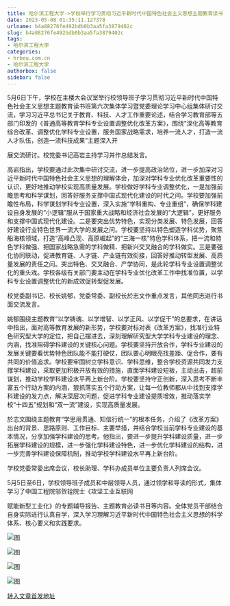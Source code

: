 ```yaml
---
title: 哈尔滨工程大学->学校举行学习贯彻习近平新时代中国特色社会主义思想主题教育读书班第六次集体学习 | hrbeu.com.cn
date: 2023-05-08 01:35:11.127378
urlname: b4a88276fe492bdb0b3aa5fa3879402c
slug: b4a88276fe492bdb0b3aa5fa3879402c
tags: 
- 哈尔滨工程大学
categories:
- hrbeu.com.cn
- 哈尔滨工程大学
authorbox: false
sidebar: false
---
```

5月6日下午，学校在主楼大会议室举行校领导班子学习贯彻习近平新时代中国特色社会主义思想主题教育读书班第六次集体学习暨党委理论学习中心组集体研讨交流，学习习近平总书记关于教育、科技、人才工作重要论述，结合学习教育部等五部门印发的《普通高等教育学科专业设置调整优化改革方案》，围绕“深化高等教育综合改革、调整优化学科专业设置，服务国家战略需求，培养一流人才，打造一流人才队伍，创造一流科技成果”主题深入开
<!--more-->
展交流研讨。校党委书记高岩主持学习并作总结发言。

高岩指出，学校要通过此次集中研讨交流，进一步提高政治站位，进一步加深对习近平新时代中国特色社会主义思想的理解体会，加深对学科专业优化改革重要性的认识，更好地推动学校实现高质量发展。学校做好学科专业调整优化，一是加强前瞻思考和科学谋划，回答好服务支撑中国式现代化建设的时代之问。学校要加强前瞻性布局，科学谋划学科专业设置，深入实施“学科重构、专业重组”，确保学科建设自身发展的“小逻辑”服从于国家重大战略和经济社会发展的“大逻辑”，更好服务和支撑中国式现代化建设。二是要突出优势特色，实现分类发展、特色发展，回答好建设行业特色世界一流大学的发展之问。学校要坚持以特色塑造学科优势，聚焦船海核领域，打造“高峰凸现、高原崛起”的“三海一核”特色学科体系，把一流和特色学科做强、把国家战略急需的学科做精、把新兴交叉融合的学科做实。三是要强化协同联动，促进教育链、人才链、产业链有效衔接，回答好推动转型发展、高质量发展的责任之问。突出特色、交叉融合、产学协同，是此轮学科专业设置调整优化的重头戏。学校各级有关部门要主动在学科专业优化改革工作中找准位置，以学科专业设置调整优化的新成效促转型促发展。

校党委副书记、校长姚郁，党委常委、副校长於志文作重点发言，其他同志进行书面交流发言。

姚郁围绕主题教育“以学铸魂、以学增智、以学正风、以学促干”的总要求，在讲话中指出，面对高等教育发展的新形势，学校要对标对表《改革方案》，找准行业特色研究型大学的定位，把自己摆进去，深刻理解研究型大学学科专业建设的理念、内涵，找准阻碍学科建设的关键核心问题。学校要坚持开放合作，学科专业建设的发展关键要看优势特色团队能不能打硬仗，团队要心明眼亮找差距、促合作，要有共同的价值追求。学校要牢固树立学科意识、学科思维，整合学校资源共同发力支撑学科建设，采取更加积极开放有效的措施，直面学科建设短板，主动出击，超前谋划，推动学校学科建设水平再上新台阶。学校要坚持守正创新，深入思考不断丰富五个行动方案的内涵，狠抓落实五个行动方案，让每一位教师都从中找到支撑学科建设的发力点，解决深层次问题，促进学科专业建设提质增效，推动落实学校“十四五”规划和“双一流”建设，实现高质量发展。

於志文围绕主题教育“学思用贯通、知信行统一”的根本任务，介绍了《改革方案》出台的背景、思路原则、工作目标、主要举措，并结合学校当前学科专业建设的基本情况，分享加强学科建设的思考。他指出，要进一步提升学科建设质量，进一步拓展学科建设的规模，进一步强化学科建设特色，进一步优化学科建设的结构，进一步完善学科建设保障机制，推动学校学科建设水平再上新台阶。

学校党委常委出席会议，校长助理、学科办成员单位主要负责人列席会议。

5月5日至6日，学校领导班子成员和中层领导人员，通过领学和导读的形式，集体学习了中国工程院邬贺铨院士《攻坚工业互联网

赋能新型工业化》的专题辅导报告、主题教育必读书目等内容。全体党员干部结合自身实际进行认真自学，深入学习理解习近平新时代中国特色社会主义思想的科学体系、核心要义和实践要求。

![图](http://gongxue.cn/__local/F/1B/8C/1C02ABBA55F84B42B7F4EC958E6_433FA615_3D7A3.jpg)

![图](http://gongxue.cn/__local/B/1B/29/31FE23A1A5B1876B35895E223A4_AA029238_3836C.jpg)

![图](http://gongxue.cn/__local/E/4C/94/E9B39847916D34BEEECAAD1D3BB_56AF7C06_3037E.jpg)

![图](http://gongxue.cn/__local/A/05/F8/B6979F0720C1CBC0231BE137776_2B3905B3_45646.jpg)

[转入文章首发地址](http://gongxue.cn/info/1141/75641.htm)